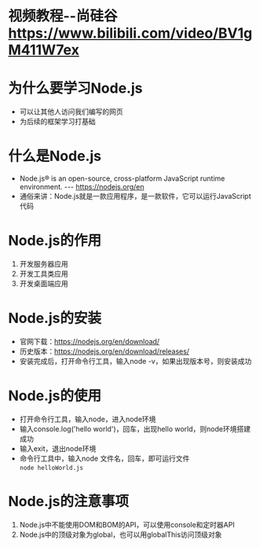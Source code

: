 # 视频教程--尚硅谷 https://www.bilibili.com/video/BV1gM411W7ex


# 为什么要学习Node.js
- 可以让其他人访问我们编写的网页
- 为后续的框架学习打基础
# 什么是Node.js
- Node.js® is an open-source, cross-platform JavaScript runtime environment. --- https://nodejs.org/en
- 通俗来讲：Node.js就是一款应用程序，是一款软件，它可以运行JavaScript代码
# Node.js的作用
1. 开发服务器应用
2. 开发工具类应用
3. 开发桌面端应用
# Node.js的安装
- 官网下载：https://nodejs.org/en/download/
- 历史版本：https://nodejs.org/en/download/releases/
- 安装完成后，打开命令行工具，输入node -v，如果出现版本号，则安装成功
#  Node.js的使用
- 打开命令行工具，输入node，进入node环境
- 输入console.log('hello world')，回车，出现hello world，则node环境搭建成功
- 输入exit，退出node环境
- 命令行工具中，输入node 文件名，回车，即可运行文件  
  `node helloWorld.js`
# Node.js的注意事项
1. Node.js中不能使用DOM和BOM的API，可以使用console和定时器API
2. Node.js中的顶级对象为global，也可以用globalThis访问顶级对象